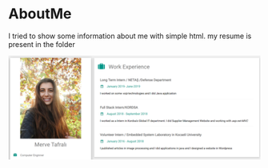 # AboutMe

I tried to show some information about me with simple html. my resume is present in the folder

![it looks like this](https://github.com/mervetafrali/AboutMe/blob/master/Screen.png)
